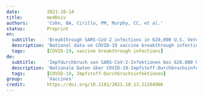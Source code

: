 ```yaml
---
date:          2021-10-14
title:         medRxiv
authors:       'Cohn, BA, Cirillo, PM, Murphy, CC, et al.'
status:        Preprint
en:
  subtitle:    'Breakthrough SARS-CoV-2 infections in 620,000 U.S. Veterans, February 1, 2021 to August 13, 2021'
  description: 'National data on COVID-19 vaccine breakthrough infections is inadequate but urgently needed to determine U.S. policy during the emergence of the Delta variant. We address this gap by comparing SARS CoV-2 infection by vaccination status from February 1, 2021 to August 13, 2021 in the Veterans Health Administration, covering 2.7% of the U.S. population. Vaccine protection declined by mid-August 2021, decreasing from 91.9% in March to 53.9% (p<0.01, n=619,755). Declines were greatest for the Janssen vaccine followed by Pfizer–BioNTech and Moderna. Patterns of breakthrough infection over time were consistent by age, despite rolling vaccine eligibility, implicating the Delta variant as the primary determinant of infection. Findings support continued efforts to increase vaccination and an immediate, national return to additional layers of protection against infection.'
  tags:        [COVID-19, vaccine breakthrough infections]
de:
  subtitle:    'Impfdurchbruch von SARS-CoV-2-Infektionen bei 620.000 US-Veteranen, 1. Februar 2021 bis 13. August 2021'
  description: 'Nationale Daten über COVID-19-Impfstoff-Durchbruchsinfektionen sind unzureichend, werden aber dringend benötigt, um die US-Politik während des Auftretens der Delta-Variante zu bestimmen. Wir schließen diese Lücke, indem wir die SARS CoV-2-Infektionen nach Impfstatus vom 1. Februar 2021 bis zum 13. August 2021 in der Veterans Health Administration vergleichen, die 2,7 % der US-Bevölkerung abdeckt. Der Impfschutz nahm bis Mitte August 2021 ab, von 91,9 % im März auf 53,9 % (p<0,01, n=619.755). Am stärksten war der Rückgang bei dem Impfstoff von Janssen, gefolgt von Pfizer-BioNTech und Moderna. Die Muster der Durchbruchsinfektionen waren im Laufe der Zeit trotz der rollierenden Impfung nach Alter konsistent, was darauf hindeutet, dass die Delta-Variante die Hauptdeterminante der Infektion ist. Die Ergebnisse sprechen für fortgesetzte Bemühungen um eine verstärkte Impfung und eine sofortige, landesweite Rückkehr zu zusätzlichen Schutzschichten gegen Infektionen.' 
  tags:        [COVID-19, Impfstoff-Durchbruchsinfektionen]
group:         'Vaccines'
credit:        https://doi.org/10.1101/2021.10.13.21264966
---
```

